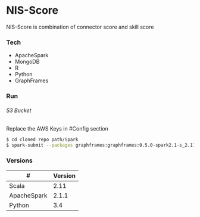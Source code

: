 # NIS-Score
NIS-Score is combination of connector score and skill score
### Tech
* ApacheSpark
* MongoDB
* R
* Python
* GraphFrames
### Run
###### S3 Bucket
Replace the AWS Keys in #Config section
```sh
$ cd cloned repo path/Spark
$ spark-submit --packages graphframes:graphframes:0.5.0-spark2.1-s_2.11,com.amazonaws:aws-java-sdk-pom:1.10.34,org.apache.hadoop:hadoop-aws:2.7.2 IntroScore.py
```
### Versions
| # | Version |
| ------ | ------ |
| Scala | 2.11 |
| ApacheSpark | 2.1.1 |
| Python | 3.4 |